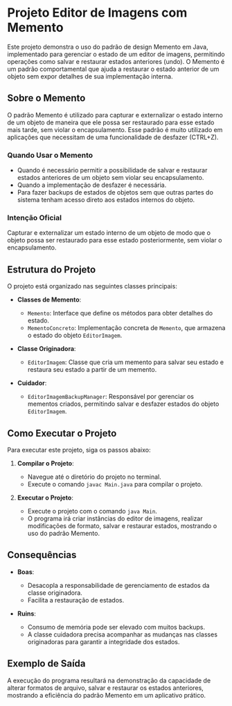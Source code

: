 # Projeto Editor de Imagens com Memento

Este projeto demonstra o uso do padrão de design Memento em Java, implementado para gerenciar o estado de um editor de imagens, permitindo operações como salvar e restaurar estados anteriores (undo). O Memento é um padrão comportamental que ajuda a restaurar o estado anterior de um objeto sem expor detalhes de sua implementação interna.

## Sobre o Memento

O padrão Memento é utilizado para capturar e externalizar o estado interno de um objeto de maneira que ele possa ser restaurado para esse estado mais tarde, sem violar o encapsulamento. Esse padrão é muito utilizado em aplicações que necessitam de uma funcionalidade de desfazer (CTRL+Z).

### Quando Usar o Memento

- Quando é necessário permitir a possibilidade de salvar e restaurar estados anteriores de um objeto sem violar seu encapsulamento.
- Quando a implementação de desfazer é necessária.
- Para fazer backups de estados de objetos sem que outras partes do sistema tenham acesso direto aos estados internos do objeto.

### Intenção Oficial

Capturar e externalizar um estado interno de um objeto de modo que o objeto possa ser restaurado para esse estado posteriormente, sem violar o encapsulamento.

## Estrutura do Projeto

O projeto está organizado nas seguintes classes principais:

- **Classes de Memento**:
    - `Memento`: Interface que define os métodos para obter detalhes do estado.
    - `MementoConcreto`: Implementação concreta de `Memento`, que armazena o estado do objeto `EditorImagem`.

- **Classe Originadora**:
    - `EditorImagem`: Classe que cria um memento para salvar seu estado e restaura seu estado a partir de um memento.

- **Cuidador**:
    - `EditorImagemBackupManager`: Responsável por gerenciar os mementos criados, permitindo salvar e desfazer estados do objeto `EditorImagem`.

## Como Executar o Projeto

Para executar este projeto, siga os passos abaixo:

1. **Compilar o Projeto**:
    - Navegue até o diretório do projeto no terminal.
    - Execute o comando `javac Main.java` para compilar o projeto.

2. **Executar o Projeto**:
    - Execute o projeto com o comando `java Main`.
    - O programa irá criar instâncias do editor de imagens, realizar modificações de formato, salvar e restaurar estados, mostrando o uso do padrão Memento.

## Consequências

- **Boas**:
    - Desacopla a responsabilidade de gerenciamento de estados da classe originadora.
    - Facilita a restauração de estados.

- **Ruins**:
    - Consumo de memória pode ser elevado com muitos backups.
    - A classe cuidadora precisa acompanhar as mudanças nas classes originadoras para garantir a integridade dos estados.

## Exemplo de Saída

A execução do programa resultará na demonstração da capacidade de alterar formatos de arquivo, salvar e restaurar os estados anteriores, mostrando a eficiência do padrão Memento em um aplicativo prático.

